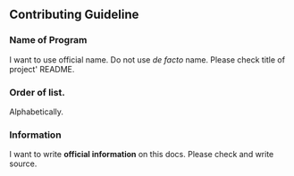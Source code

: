## Contributing Guideline

### Name of Program

I want to use official name.
Do not use *de facto* name.
Please check title of project' README.

### Order of list.

Alphabetically.

### Information

I want to write **official information** on this docs.
Please check and write source.
